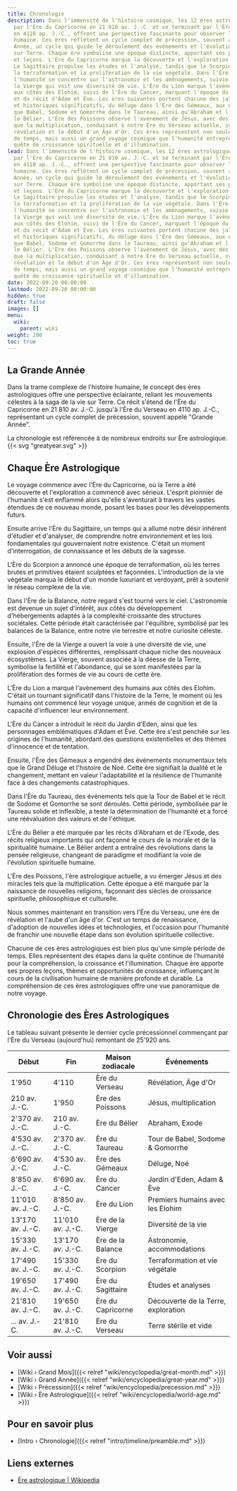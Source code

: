 ```yaml
---
title: Chronologie
description: Dans l'immensité de l'histoire cosmique, les 12 ères astrologiques, commençant
  par l'Ère du Capricorne en 21 810 av. J.-C. et se terminant par l'Ère du Verseau
  en 4110 ap. J.-C., offrent une perspective fascinante pour observer la civilisation
  humaine. Ces ères reflètent un cycle complet de précession, souvent appelé Grande
  Année, un cycle qui guide le déroulement des événements et l'évolution de la conscience
  sur Terre. Chaque ère symbolise une époque distincte, apportant ses propres thèmes
  et leçons. L'Ère du Capricorne marque la découverte et l'exploration de la Terre.
  Le Sagittaire propulse les études et l'analyse, tandis que le Scorpion engendre
  la terraformation et la prolifération de la vie végétale. Dans l'Ère de la Balance,
  l'humanité se concentre sur l'astronomie et les aménagements, suivie de l'Ère de
  la Vierge qui voit une diversité de vie. L'Ère du Lion marque l'avènement des humains
  aux côtés des Elohim, suivi de l'Ère du Cancer, marquant l'époque du Jardin d'Eden
  et du récit d'Adam et Ève. Les ères suivantes portent chacune des jalons religieux
  et historiques significatifs, du déluge dans l'Ère des Gémeaux, aux événements tels
  que Babel, Sodome et Gomorrhe dans le Taureau, ainsi qu'Abraham et l'Exode dans
  le Bélier. L'Ère des Poissons observe l'avènement de Jésus, avec des miracles tels
  que la multiplication, conduisant à notre Ère du Verseau actuelle, symbolisant la
  révélation et le début d'un Âge d'Or. Ces ères représentent non seulement des périodes
  de temps, mais aussi un grand voyage cosmique que l'humanité entreprend dans sa
  quête de croissance spirituelle et d'illumination.
lead: Dans l'immensité de l'histoire cosmique, les 12 ères astrologiques, commençant
  par l'Ère du Capricorne en 21 810 av. J.-C. et se terminant par l'Ère du Verseau
  en 4110 ap. J.-C., offrent une perspective fascinante pour observer la civilisation
  humaine. Ces ères reflètent un cycle complet de précession, souvent appelé Grande
  Année, un cycle qui guide le déroulement des événements et l'évolution de la conscience
  sur Terre. Chaque ère symbolise une époque distincte, apportant ses propres thèmes
  et leçons. L'Ère du Capricorne marque la découverte et l'exploration de la Terre.
  Le Sagittaire propulse les études et l'analyse, tandis que le Scorpion engendre
  la terraformation et la prolifération de la vie végétale. Dans l'Ère de la Balance,
  l'humanité se concentre sur l'astronomie et les aménagements, suivie de l'Ère de
  la Vierge qui voit une diversité de vie. L'Ère du Lion marque l'avènement des humains
  aux côtés des Elohim, suivi de l'Ère du Cancer, marquant l'époque du Jardin d'Eden
  et du récit d'Adam et Ève. Les ères suivantes portent chacune des jalons religieux
  et historiques significatifs, du déluge dans l'Ère des Gémeaux, aux événements tels
  que Babel, Sodome et Gomorrhe dans le Taureau, ainsi qu'Abraham et l'Exode dans
  le Bélier. L'Ère des Poissons observe l'avènement de Jésus, avec des miracles tels
  que la multiplication, conduisant à notre Ère du Verseau actuelle, symbolisant la
  révélation et le début d'un Âge d'Or. Ces ères représentent non seulement des périodes
  de temps, mais aussi un grand voyage cosmique que l'humanité entreprend dans sa
  quête de croissance spirituelle et d'illumination.
date: 2022-09-20 00:00:00
lastmod: 2022-09-20 00:00:00
hidden: true
draft: false
images: []
menu:
  wiki:
    parent: wiki
weight: 200
toc: true
---
```


## La Grande Année

Dans la trame complexe de l'histoire humaine, le concept des ères astrologiques offre une perspective éclairante, reliant les mouvements célestes à la saga de la vie sur Terre. Ce récit s'étend de l'Ère du Capricorne en 21 810 av. J.-C. jusqu'à l'Ère du Verseau en 4110 ap. J.-C., représentant un cycle complet de précession, souvent appelé "Grande Année".

La chronologie est référencée à de nombreux endroits sur Ère astrologique. {{< svg "greatyear.svg" >}}

## Chaque Ère Astrologique

Le voyage commence avec l'Ère du Capricorne, où la Terre a été découverte et l'exploration a commencé avec sérieux. L'esprit pionnier de l'humanité s'est enflammé alors qu'elle s'aventurait à travers les vastes étendues de ce nouveau monde, posant les bases pour les développements futurs.

Ensuite arrive l'Ère du Sagittaire, un temps qui a allumé notre désir inhérent d'étudier et d'analyser, de comprendre notre environnement et les lois fondamentales qui gouvernaient notre existence. C'était un moment d'interrogation, de connaissance et les débuts de la sagesse.

L'Ère du Scorpion a annoncé une époque de terraformation, où les terres brutes et primitives étaient sculptées et façonnées. L'introduction de la vie végétale marqua le début d'un monde luxuriant et verdoyant, prêt à soutenir le réseau complexe de la vie.

Dans l'Ère de la Balance, notre regard s'est tourné vers le ciel. L'astronomie est devenue un sujet d'intérêt, aux côtés du développement d'hébergements adaptés à la complexité croissante des structures sociétales. Cette période était caractérisée par l'équilibre, symbolisé par les balances de la Balance, entre notre vie terrestre et notre curiosité céleste.

Ensuite, l'Ère de la Vierge a ouvert la voie à une diversité de vie, une explosion d'espèces différentes, remplissant chaque niche des nouveaux écosystèmes. La Vierge, souvent associée à la déesse de la Terre, symbolise la fertilité et l'abondance, qui se sont manifestées par la prolifération des formes de vie au cours de cette ère.

L'Ère du Lion a marqué l'avènement des humains aux côtés des Elohim. C'était un tournant significatif dans l'histoire de la Terre, le moment où les humains ont commencé leur voyage unique, armés de cognition et de la capacité d'influencer leur environnement.

L'Ère du Cancer a introduit le récit du Jardin d'Eden, ainsi que les personnages emblématiques d'Adam et Ève. Cette ère s'est penchée sur les origines de l'humanité, abordant des questions existentielles et des thèmes d'innocence et de tentation.

Ensuite, l'Ère des Gémeaux a engendré des événements monumentaux tels que le Grand Déluge et l'histoire de Noé. Cette ère signifiait la dualité et le changement, mettant en valeur l'adaptabilité et la résilience de l'humanité face à des changements catastrophiques.

Dans l'Ère du Taureau, des événements tels que la Tour de Babel et le récit de Sodome et Gomorrhe se sont déroulés. Cette période, symbolisée par le Taureau solide et inflexible, a testé la détermination de l'humanité et a forcé une réévaluation des valeurs et de l'éthique.

L'Ère du Bélier a été marquée par les récits d'Abraham et de l'Exode, des récits religieux importants qui ont façonné le cours de la morale et de la spiritualité humaine. Le Bélier ardent a entraîné des révolutions dans la pensée religieuse, changeant de paradigme et modifiant la voie de l'évolution spirituelle humaine.

L'Ère des Poissons, l'ère astrologique actuelle, a vu émerger Jésus et des miracles tels que la multiplication. Cette époque a été marquée par la naissance de nouvelles religions, façonnant des siècles de croissance spirituelle, philosophique et culturelle.

Nous sommes maintenant en transition vers l'Ère du Verseau, une ère de révélation et l'aube d'un âge d'or. C'est un temps de renaissance, d'adoption de nouvelles idées et technologies, et l'occasion pour l'humanité de franchir une nouvelle étape dans son évolution spirituelle collective.

Chacune de ces ères astrologiques est bien plus qu'une simple période de temps. Elles représentent des étapes dans la quête continue de l'humanité pour la compréhension, la croissance et l'illumination. Chaque ère apporte ses propres leçons, thèmes et opportunités de croissance, influençant le cours de la civilisation humaine de manière profonde et durable. La compréhension de ces ères astrologiques offre une vue panoramique de notre voyage.

## Chronologie des Ères Astrologiques

Le tableau suivant présente le dernier cycle précessionnel commençant par l'Ère du Verseau (aujourd'hui) remontant de 25'920 ans.

| Début      | Fin        | Maison zodiacale    | Événements                    |
|------------|------------|---------------------|-------------------------------|
| 1'950      | 4'110      | Ère du Verseau      | Révélation, Âge d'Or          |
| 210 av. J.-C. | 1'950      | Ère des Poissons   | Jésus, multiplication         |
| 2'370 av. J.-C. | 210 av. J.-C. | Ère du Bélier    | Abraham, Exode                |
| 4'530 av. J.-C. | 2'370 av. J.-C. | Ère du Taureau   | Tour de Babel, Sodome & Gomorrhe |
| 6'690 av. J.-C. | 4'530 av. J.-C. | Ère des Gémeaux  | Déluge, Noé                   |
| 8'850 av. J.-C. | 6'690 av. J.-C. | Ère du Cancer     | Jardin d'Eden, Adam & Ève    |
| 11'010 av. J.-C. | 8'850 av. J.-C. | Ère du Lion      | Premiers humains avec les Elohim |
| 13'170 av. J.-C. | 11'010 av. J.-C. | Ère de la Vierge | Diversité de la vie           |
| 15'330 av. J.-C. | 13'170 av. J.-C. | Ère de la Balance | Astronomie, accommodations    |
| 17'490 av. J.-C. | 15'330 av. J.-C. | Ère du Scorpion   | Terraformation et vie végétale |
| 19'650 av. J.-C. | 17'490 av. J.-C. | Ère du Sagittaire | Études et analyses            |
| 21'810 av. J.-C. | 19'650 av. J.-C. | Ère du Capricorne | Découverte de la Terre, exploration |
| ... av. J.-C. | 21'810 av. J.-C. | Ère du Verseau   | Terre stérile et vide         |

## Voir aussi

- [Wiki › Grand Mois]({{< relref "wiki/encyclopedia/great-month.md" >}})
- [Wiki › Grand Année]({{< relref "wiki/encyclopedia/great-year.md" >}})
- [Wiki › Précession]({{< relref "wiki/encyclopedia/precession.md" >}})
- [Wiki › Ère Astrologique]({{< relref "wiki/encyclopedia/world-age.md" >}})

## Pour en savoir plus

- [Intro › Chronologie]({{< relref "intro/timeline/preamble.md" >}})

## Liens externes

- [Ère astrologique | Wikipedia](https://fr.wikipedia.org/wiki/%C3%88re_astrologique)